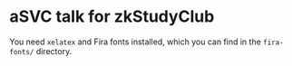 # aSVC talk for zkStudyClub

You need `xelatex` and Fira fonts installed, which you can find in the `fira-fonts/` directory.

